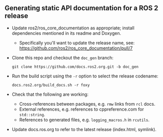 ## Generating static API documentation for a ROS 2 release

  - Update ros2/ros_core_documentation as appropriate; install dependencies mentioned in its readme and Doxygen.
    - Specifically you'll want to update the release name, see: https://github.com/ros2/ros_core_documentation/pull/7

  - Clone this repo and checkout the `doc_gen` branch:

        git clone https://github.com/docs.ros2.org.git -b doc_gen

  - Run the build script using the `-r` option to select the release codename:

        docs.ros2.org/build_docs.sh -r foxy

  - Check that the following are working:
      - Cross-references between packages, e.g. `rmw` links from `rcl` docs.
      - External references, e.g. references to cppreference.com for `std::string`.
      - References to generated files, e.g. `logging_macros.h` in `rcutils`.
  - Update docs.ros.org to refer to the latest release (index.html, symlink).
